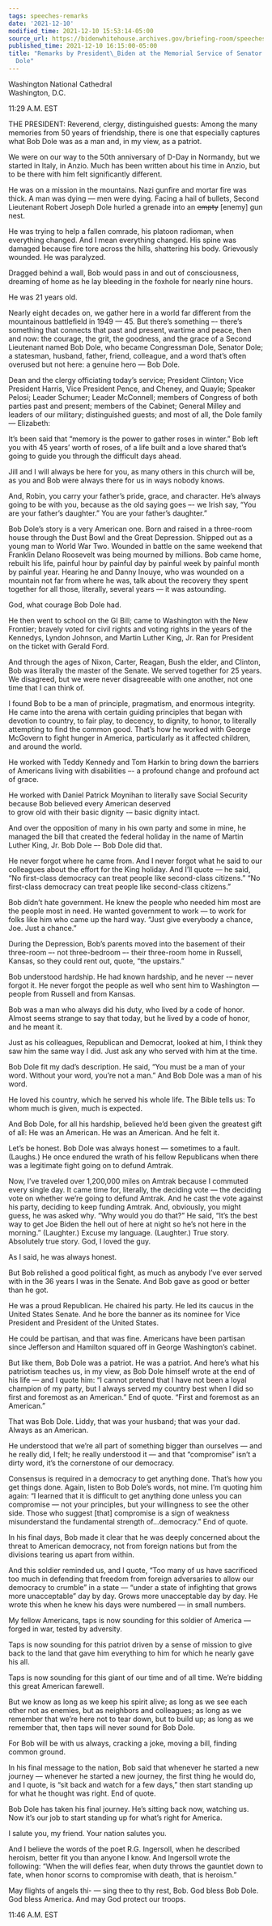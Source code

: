 ```yaml
---
tags: speeches-remarks
date: '2021-12-10'
modified_time: 2021-12-10 15:53:14-05:00
source_url: https://bidenwhitehouse.archives.gov/briefing-room/speeches-remarks/2021/12/10/remarks-by-president-biden-at-the-memorial-service-of-senator-robert-j-dole/
published_time: 2021-12-10 16:15:00-05:00
title: "Remarks by President\_Biden at the Memorial Service of Senator Robert J.\_\
  Dole"
---
```

 
Washington National Cathedral  
Washington, D.C.

11:29 A.M. EST  
  
THE PRESIDENT: Reverend, clergy, distinguished guests: Among the many
memories from 50 years of friendship, there is one that especially
captures what Bob Dole was as a man and, in my view, as a patriot.  
  
We were on our way to the 50th anniversary of D-Day in Normandy, but we
started in Italy, in Anzio. Much has been written about his time in
Anzio, but to be there with him felt significantly different.  
  
He was on a mission in the mountains. Nazi gunfire and mortar fire was
thick. A man was dying — men were dying. Facing a hail of bullets,
Second Lieutenant Robert Joseph Dole hurled a grenade into an
<s>empty</s> \[enemy\] gun nest.  
  
He was trying to help a fallen comrade, his platoon radioman, when
everything changed. And I mean everything changed. His spine was damaged
because fire tore across the hills, shattering his body. Grievously
wounded. He was paralyzed.  
  
Dragged behind a wall, Bob would pass in and out of consciousness,
dreaming of home as he lay bleeding in the foxhole for nearly nine
hours.  
  
He was 21 years old.  
  
Nearly eight decades on, we gather here in a world far different from
the mountainous battlefield in 1949 — 45. But there’s something –-
there’s something that connects that past and present, wartime and
peace, then and now: the courage, the grit, the goodness, and the grace
of a Second Lieutenant named Bob Dole, who became Congressman Dole,
Senator Dole; a statesman, husband, father, friend, colleague, and a
word that’s often overused but not here: a genuine hero — Bob Dole.  
  
Dean and the clergy officiating today’s service; President Clinton; Vice
President Harris, Vice President Pence, and Cheney, and Quayle; Speaker
Pelosi; Leader Schumer; Leader McConnell; members of Congress of both
parties past and present; members of the Cabinet; General Milley and
leaders of our military; distinguished guests; and most of all, the Dole
family — Elizabeth:  
  
It’s been said that “memory is the power to gather roses in winter.” Bob
left you with 45 years’ worth of roses, of a life built and a love
shared that’s going to guide you through the difficult days ahead.  
  
Jill and I will always be here for you, as many others in this church
will be, as you and Bob were always there for us in ways nobody knows.  
  
And, Robin, you carry your father’s pride, grace, and character. He’s
always going to be with you, because as the old saying goes –- we Irish
say, “You are your father’s daughter.” You are your father’s
daughter.”  
  
Bob Dole’s story is a very American one. Born and raised in a three-room
house through the Dust Bowl and the Great Depression. Shipped out as a
young man to World War Two. Wounded in battle on the same weekend that
Franklin Delano Roosevelt was being mourned by millions. Bob came home,
rebuilt his life, painful hour by painful day by painful week by painful
month by painful year. Hearing he and Danny Inouye, who was wounded on a
mountain not far from where he was, talk about the recovery they spent
together for all those, literally, several years — it was astounding.  
  
God, what courage Bob Dole had.  
  
He then went to school on the GI Bill; came to Washington with the New
Frontier; bravely voted for civil rights and voting rights in the years
of the Kennedys, Lyndon Johnson, and Martin Luther King, Jr. Ran for
President on the ticket with Gerald Ford.  
  
And through the ages of Nixon, Carter, Reagan, Bush the elder, and
Clinton, Bob was literally the master of the Senate. We served together
for 25 years. We disagreed, but we were never disagreeable with one
another, not one time that I can think of.  
  
I found Bob to be a man of principle, pragmatism, and enormous
integrity. He came into the arena with certain guiding principles that
began with devotion to country, to fair play, to decency, to dignity, to
honor, to literally attempting to find the common good. That’s how he
worked with George McGovern to fight hunger in America, particularly as
it affected children, and around the world.  
  
He worked with Teddy Kennedy and Tom Harkin to bring down the barriers
of Americans living with disabilities –- a profound change and profound
act of grace.  
  
He worked with Daniel Patrick Moynihan to literally save Social Security
because Bob believed every American deserved  
to grow old with their basic dignity -– basic dignity intact.  
  
And over the opposition of many in his own party and some in mine, he
managed the bill that created the federal holiday in the name of Martin
Luther King, Jr. Bob Dole –- Bob Dole did that.  
  
He never forgot where he came from. And I never forgot what he said to
our colleagues about the effort for the King holiday. And I’ll quote —
he said, “No first-class democracy can treat people like second-class
citizens.” “No first-class democracy can treat people like second-class
citizens.”  
  
Bob didn’t hate government. He knew the people who needed him most are
the people most in need. He wanted government to work — to work for
folks like him who came up the hard way. “Just give everybody a chance,
Joe. Just a chance.”  
  
During the Depression, Bob’s parents moved into the basement of their
three-room –- not three-bedroom –- their three-room home in Russell,
Kansas, so they could rent out, quote, “the upstairs.”  
  
Bob understood hardship. He had known hardship, and he never -– never
forgot it. He never forgot the people as well who sent him to Washington
— people from Russell and from Kansas.  
  
Bob was a man who always did his duty, who lived by a code of honor.
Almost seems strange to say that today, but he lived by a code of honor,
and he meant it.  
  
Just as his colleagues, Republican and Democrat, looked at him, I think
they saw him the same way I did. Just ask any who served with him at the
time.  
  
Bob Dole fit my dad’s description. He said, “You must be a man of your
word. Without your word, you’re not a man.” And Bob Dole was a man of
his word.  
  
He loved his country, which he served his whole life. The Bible tells
us: To whom much is given, much is expected.  
  
And Bob Dole, for all his hardship, believed he’d been given the
greatest gift of all: He was an American. He was an American. And he
felt it.  
  
Let’s be honest. Bob Dole was always honest — sometimes to a fault.
(Laughs.) He once endured the wrath of his fellow Republicans when there
was a legitimate fight going on to defund Amtrak.  
  
Now, I’ve traveled over 1,200,000 miles on Amtrak because I commuted
every single day. It came time for, literally, the deciding vote — the
deciding vote on whether we’re going to defund Amtrak. And he cast the
vote against his party, deciding to keep funding Amtrak. And, obviously,
you might guess, he was asked why. “Why would you do that?” He said,
“It’s the best way to get Joe Biden the hell out of here at night so
he’s not here in the morning.” (Laughter.) Excuse my language.
(Laughter.) True story. Absolutely true story. God, I loved the guy.  
  
As I said, he was always honest.  
  
But Bob relished a good political fight, as much as anybody I’ve ever
served with in the 36 years I was in the Senate. And Bob gave as good or
better than he got.  
  
He was a proud Republican. He chaired his party. He led its caucus in
the United States Senate. And he bore the banner as its nominee for Vice
President and President of the United States.  
  
He could be partisan, and that was fine. Americans have been partisan
since Jefferson and Hamilton squared off in George Washington’s
cabinet.  
  
But like them, Bob Dole was a patriot. He was a patriot. And here’s what
his patriotism teaches us, in my view, as Bob Dole himself wrote at the
end of his life — and I quote him: “I cannot pretend that I have not
been a loyal champion of my party, but I always served my country best
when I did so first and foremost as an American.” End of quote. “First
and foremost as an American.”  
  
That was Bob Dole. Liddy, that was your husband; that was your dad.
Always as an American.  
  
He understood that we’re all part of something bigger than ourselves —
and he really did, I felt; he really understood it — and that
“compromise” isn’t a dirty word, it’s the cornerstone of our
democracy.  
  
Consensus is required in a democracy to get anything done. That’s how
you get things done. Again, listen to Bob Dole’s words, not mine. I’m
quoting him again: “I learned that it is difficult to get anything done
unless you can compromise — not your principles, but your willingness to
see the other side. Those who suggest \[that\] compromise is a sign of
weakness misunderstand the fundamental strength of…democracy.” End of
quote.  
  
In his final days, Bob made it clear that he was deeply concerned about
the threat to American democracy, not from foreign nations but from the
divisions tearing us apart from within.  
  
And this soldier reminded us, and I quote, “Too many of us have
sacrificed too much in defending that freedom from foreign adversaries
to allow our democracy to crumble” in a state — “under a state of
infighting that grows more unacceptable” day by day. Grows more
unacceptable day by day. He wrote this when he knew his days were
numbered — in small numbers.  
  
My fellow Americans, taps is now sounding for this soldier of America —
forged in war, tested by adversity.  
  
Taps is now sounding for this patriot driven by a sense of mission to
give back to the land that gave him everything to him for which he
nearly gave his all.  
  
Taps is now sounding for this giant of our time and of all time. We’re
bidding this great American farewell.  
  
But we know as long as we keep his spirit alive; as long as we see each
other not as enemies, but as neighbors and colleagues; as long as we
remember that we’re here not to tear down, but to build up; as long as
we remember that, then taps will never sound for Bob Dole.  
  
For Bob will be with us always, cracking a joke, moving a bill, finding
common ground.  
  
In his final message to the nation, Bob said that whenever he started a
new journey — whenever he started a new journey, the first thing he
would do, and I quote, is “sit back and watch for a few days,” then
start standing up for what he thought was right. End of quote.  
  
Bob Dole has taken his final journey. He’s sitting back now, watching
us. Now it’s our job to start standing up for what’s right for
America.  
  
I salute you, my friend. Your nation salutes you.  
  
And I believe the words of the poet R.G. Ingersoll, when he described
heroism, better fit you than anyone I know. And Ingersoll wrote the
following: “When the will defies fear, when duty throws the gauntlet
down to fate, when honor scorns to compromise with death, that is
heroism.”  
  
May flights of angels thi- — sing thee to thy rest, Bob. God bless Bob
Dole. God bless America. And may God protect our troops.  
  
11:46 A.M. EST
